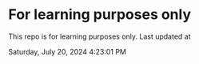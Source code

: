# For learning purposes only
This repo is for learning purposes only.
Last updated at

Saturday, July 20, 2024 4:23:01 PM

